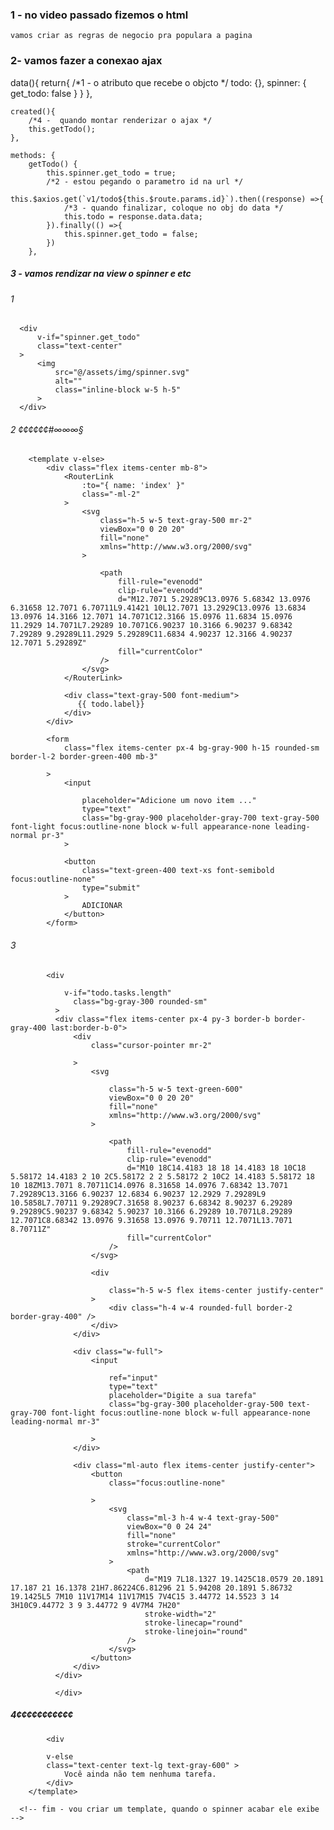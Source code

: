 ### 1 - no video passado fizemos o html
    vamos criar as regras de negocio pra populara a pagina
### 2- vamos fazer a conexao ajax

data(){
        return{
            /*1 - o atributo que recebe o objcto */
            todo: {},
            spinner: {
                get_todo: false
            }
        }
    },

    created(){
        /*4 -  quando montar renderizar o ajax */
        this.getTodo();
    },

    methods: {
        getTodo() {
            this.spinner.get_todo = true;
            /*2 - estou pegando o parametro id na url */
            this.$axios.get(`v1/todo${this.$route.params.id}`).then((response) =>{
                /*3 - quando finalizar, coloque no obj do data */
                this.todo = response.data.data;
            }).finally(() =>{
                this.spinner.get_todo = false;
            })
        },

##### 3 - vamos rendizar na view o spinner e etc
###### 1 ######
 <!-- 1 - quando o spinner for verdd roda -->
      <div
          v-if="spinner.get_todo"
          class="text-center"
      >
          <img
              src="@/assets/img/spinner.svg"
              alt=""
              class="inline-block w-5 h-5"
          >
      </div>
###### 2 ¢¢¢¢¢¢#∞∞∞§
<!-- 2 - acabou o spinner rodo este bloco -->
<!-- inicio - vou criar um template, quando o spinner acabar ele exibe -->
        <template v-else>
            <div class="flex items-center mb-8">
                <RouterLink
                    :to="{ name: 'index' }"
                    class="-ml-2"
                >
                    <svg
                        class="h-5 w-5 text-gray-500 mr-2"
                        viewBox="0 0 20 20"
                        fill="none"
                        xmlns="http://www.w3.org/2000/svg"
                    >
  
                        <path
                            fill-rule="evenodd"
                            clip-rule="evenodd"
                            d="M12.7071 5.29289C13.0976 5.68342 13.0976 6.31658 12.7071 6.70711L9.41421 10L12.7071 13.2929C13.0976 13.6834 13.0976 14.3166 12.7071 14.7071C12.3166 15.0976 11.6834 15.0976 11.2929 14.7071L7.29289 10.7071C6.90237 10.3166 6.90237 9.68342 7.29289 9.29289L11.2929 5.29289C11.6834 4.90237 12.3166 4.90237 12.7071 5.29289Z"
                            fill="currentColor"
                        />
                    </svg>
                </RouterLink>
  
                <div class="text-gray-500 font-medium">
                   {{ todo.label}}
                </div>
            </div>
  
            <form
                class="flex items-center px-4 bg-gray-900 h-15 rounded-sm border-l-2 border-green-400 mb-3"
                
            >
                <input
                    
                    placeholder="Adicione um novo item ..."
                    type="text"
                    class="bg-gray-900 placeholder-gray-700 text-gray-500 font-light focus:outline-none block w-full appearance-none leading-normal pr-3"
                >
  
                <button
                    class="text-green-400 text-xs font-semibold focus:outline-none"
                    type="submit"
                >
                    ADICIONAR
                </button>
            </form>
###### 3 ########################
<!-- 3 - se a tasks estiver vazia nao exibe, so exibe o v else -->
            <div   
               
                v-if="todo.tasks.length"
                  class="bg-gray-300 rounded-sm"
              >
              <div class="flex items-center px-4 py-3 border-b border-gray-400 last:border-b-0">
                  <div
                      class="cursor-pointer mr-2"
                      
                  >
                      <svg
                         
                          class="h-5 w-5 text-green-600"
                          viewBox="0 0 20 20"
                          fill="none"
                          xmlns="http://www.w3.org/2000/svg"
                      >
          
                          <path
                              fill-rule="evenodd"
                              clip-rule="evenodd"
                              d="M10 18C14.4183 18 18 14.4183 18 10C18 5.58172 14.4183 2 10 2C5.58172 2 2 5.58172 2 10C2 14.4183 5.58172 18 10 18ZM13.7071 8.70711C14.0976 8.31658 14.0976 7.68342 13.7071 7.29289C13.3166 6.90237 12.6834 6.90237 12.2929 7.29289L9 10.5858L7.70711 9.29289C7.31658 8.90237 6.68342 8.90237 6.29289 9.29289C5.90237 9.68342 5.90237 10.3166 6.29289 10.7071L8.29289 12.7071C8.68342 13.0976 9.31658 13.0976 9.70711 12.7071L13.7071 8.70711Z"
                              fill="currentColor"
                          />
                      </svg>
          
                      <div
                      
                          class="h-5 w-5 flex items-center justify-center"
                      >
                          <div class="h-4 w-4 rounded-full border-2 border-gray-400" />
                      </div>
                  </div>
          
                  <div class="w-full">
                      <input
                       
                          ref="input"
                          type="text"
                          placeholder="Digite a sua tarefa"
                          class="bg-gray-300 placeholder-gray-500 text-gray-700 font-light focus:outline-none block w-full appearance-none leading-normal mr-3"
                         
                      >
                  </div>
          
                  <div class="ml-auto flex items-center justify-center">
                      <button
                          class="focus:outline-none"
                         
                      >
                          <svg
                              class="ml-3 h-4 w-4 text-gray-500"
                              viewBox="0 0 24 24"
                              fill="none"
                              stroke="currentColor"
                              xmlns="http://www.w3.org/2000/svg"
                          >
                              <path
                                  d="M19 7L18.1327 19.1425C18.0579 20.1891 17.187 21 16.1378 21H7.86224C6.81296 21 5.94208 20.1891 5.86732 19.1425L5 7M10 11V17M14 11V17M15 7V4C15 3.44772 14.5523 3 14 3H10C9.44772 3 9 3.44772 9 4V7M4 7H20"
                                  stroke-width="2"
                                  stroke-linecap="round"
                                  stroke-linejoin="round"
                              />
                          </svg>
                      </button>
                  </div>
              </div>
                  
              </div>
              
##### 4¢¢¢¢¢¢¢¢¢¢¢              
<!-- 4 - se nao, tiver tasks roda isto  -->
            <div
        
            v-else
            class="text-center text-lg text-gray-600" >
                Você ainda não tem nenhuma tarefa.
            </div>
        </template>
        
      <!-- fim - vou criar um template, quando o spinner acabar ele exibe -->
  </div>
</template>

      
